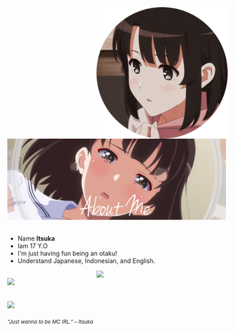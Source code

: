 <div>
<img src="./profile-photo.png" width="300" align="right" />
<br/>
<img src="./about-me.png" width="500" />
<br/>
<br/>
  
- Name **Itsuka**
- Iam 17 Y.O
- I'm just having fun being an otaku!
- Understand Japanese, Indonesian, and English.
<img src="./img/Waifu-elainaa.png" width="300" align="right" />
<br/>
<img src="./img/Repo-elaina.png" width="500" />
<br/>
<br/>
<br/>
<img src="./img/banner-elainaa.png" width="500" /><br/>
  
<sub> *“Just wanna to be MC IRL.” – Itsuka* </sub>
<!--
<img src="https://metrics.lecoq.io/Eilaluth?template=classic&base.header=0&base.activity=0&base.community=0&base.repositories=0&base.metadata=0&repositories=1&repositories=100&repositories.batch=100&repositories.forks=false&repositories.affiliations=owner&repositories.featured=Eilaluth%2FAyano%2CEilaluth%2FKyoko%2CEilaluth%2FKanna%2CEilaluth%2FHotaru%2CEilaluth%2FMocha&config.timezone=Asia%2FJakart"  />
-->
</div>
